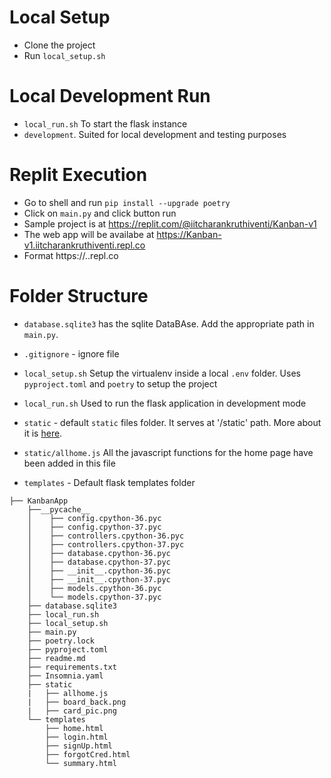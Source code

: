 # Local Setup
- Clone the project
- Run `local_setup.sh`

# Local Development Run
- `local_run.sh` To start the flask instance
-  `development`. Suited for local development and testing purposes

# Replit Execution
- Go to shell and run
    `pip install --upgrade poetry`
- Click on `main.py` and click button run
- Sample project is at https://replit.com/@iitcharankruthiventi/Kanban-v1
- The web app will be availabe at https://Kanban-v1.iitcharankruthiventi.repl.co
- Format https://<replname>.<username>.repl.co

# Folder Structure

- `database.sqlite3` has the sqlite DataBAse. Add the appropriate path in `main.py`.
- `.gitignore` - ignore file
- `local_setup.sh` Setup the virtualenv inside a local `.env` folder. Uses `pyproject.toml` and `poetry` to setup the project
- `local_run.sh`  Used to run the flask application in development mode
- `static` - default `static` files folder. It serves at '/static' path. More about it is [here](https://flask.palletsprojects.com/en/2.0.x/tutorial/static/).

- `static/allhome.js` All the javascript functions for the home page have been added in this file
- `templates` - Default flask templates folder


```
├── KanbanApp
    ├──__pycache__
    │    ├── config.cpython-36.pyc
    │    ├── config.cpython-37.pyc
    │    ├── controllers.cpython-36.pyc
    │    ├── controllers.cpython-37.pyc
    │    ├── database.cpython-36.pyc
    │    ├── database.cpython-37.pyc
    │    ├── __init__.cpython-36.pyc
    │    ├── __init__.cpython-37.pyc
    │    ├── models.cpython-36.pyc
    │    └── models.cpython-37.pyc
    ├── database.sqlite3
    ├── local_run.sh
    ├── local_setup.sh
    ├── main.py
    ├── poetry.lock
    ├── pyproject.toml
    ├── readme.md
    ├── requirements.txt
    ├── Insomnia.yaml
    ├── static
    |   ├── allhome.js
    |   ├── board_back.png
    |   ├── card_pic.png
    └── templates
        ├── home.html
        ├── login.html
        ├── signUp.html
        ├── forgotCred.html
        └── summary.html
```
